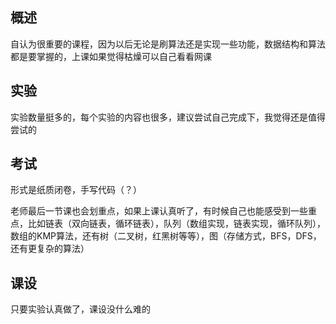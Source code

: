 ## 概述

自认为很重要的课程，因为以后无论是刷算法还是实现一些功能，数据结构和算法都是要掌握的，上课如果觉得枯燥可以自己看看网课

## 实验

实验数量挺多的，每个实验的内容也很多，建议尝试自己完成下，我觉得还是值得尝试的

## 考试

形式是纸质闭卷，手写代码（？）

老师最后一节课也会划重点，如果上课认真听了，有时候自己也能感受到一些重点，比如链表（双向链表，循环链表），队列（数组实现，链表实现，循环队列），数组的KMP算法，还有树（二叉树，红黑树等等），图（存储方式，BFS，DFS，还有更复杂的算法）


## 课设

只要实验认真做了，课设没什么难的